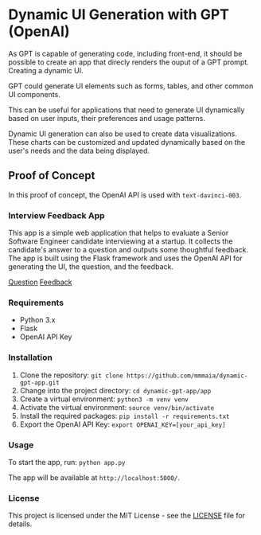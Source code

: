 # Dynamic UI Generation with GPT (OpenAI)

As GPT is capable of generating code, including front-end, it should be possible to create an app that direcly renders the ouput of a GPT prompt. Creating a dynamic UI.

GPT could generate UI elements such as forms, tables, and other common UI components.

This can be useful for applications that need to generate UI dynamically based on user inputs, their preferences and usage patterns.

Dynamic UI generation can also be used to create data visualizations. These charts can be customized and updated dynamically based on the user's needs and the data being displayed.

## Proof of Concept

In this proof of concept, the OpenAI API is used with `text-davinci-003`.

### Interview Feedback App

This app is a simple web application that helps to evaluate a Senior Software Engineer candidate interviewing at a startup. It collects the candidate's answer to a question and outputs some thoughtful feedback. The app is built using the Flask framework and uses the OpenAI API for generating the UI, the question, and the feedback.

[Question](/images/dynamic-gpt-ui-question.png?raw=true)
[Feedback](/images/dynamic-gpt-ui-feedback.png?raw=true)

### Requirements

- Python 3.x
- Flask
- OpenAI API Key

### Installation

1. Clone the repository: `git clone https://github.com/mmmaia/dynamic-gpt-app.git`
2. Change into the project directory: `cd dynamic-gpt-app/app`
3. Create a virtual environment: `python3 -m venv venv`
4. Activate the virtual environment: `source venv/bin/activate`
5. Install the required packages: `pip install -r requirements.txt`
6. Export the OpenAI API Key: `export OPENAI_KEY=[your_api_key]`

### Usage

To start the app, run: `python app.py`

The app will be available at `http://localhost:5000/`.

### License

This project is licensed under the MIT License - see the [LICENSE](LICENSE) file for details.

